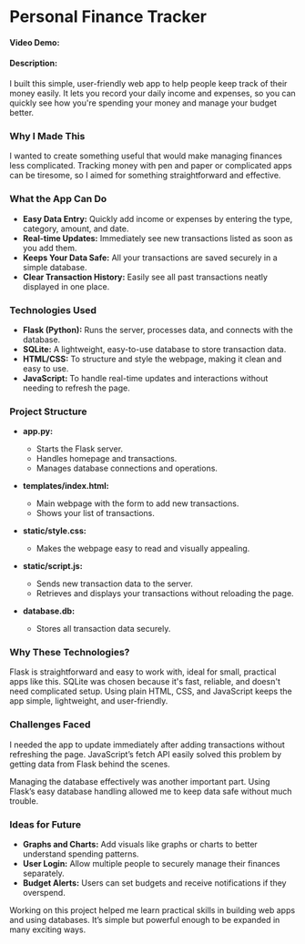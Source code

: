 # Personal Finance Tracker

#### Video Demo:
<Insert YouTube URL here>

#### Description:

I built this simple, user-friendly web app to help people keep track of their money easily. It lets you record your daily income and expenses, so you can quickly see how you're spending your money and manage your budget better.

### Why I Made This

I wanted to create something useful that would make managing finances less complicated. Tracking money with pen and paper or complicated apps can be tiresome, so I aimed for something straightforward and effective.

### What the App Can Do

- **Easy Data Entry:** Quickly add income or expenses by entering the type, category, amount, and date.
- **Real-time Updates:** Immediately see new transactions listed as soon as you add them.
- **Keeps Your Data Safe:** All your transactions are saved securely in a simple database.
- **Clear Transaction History:** Easily see all past transactions neatly displayed in one place.

### Technologies Used

- **Flask (Python):** Runs the server, processes data, and connects with the database.
- **SQLite:** A lightweight, easy-to-use database to store transaction data.
- **HTML/CSS:** To structure and style the webpage, making it clean and easy to use.
- **JavaScript:** To handle real-time updates and interactions without needing to refresh the page.

### Project Structure

- **app.py:**
  - Starts the Flask server.
  - Handles homepage and transactions.
  - Manages database connections and operations.

- **templates/index.html:**
  - Main webpage with the form to add new transactions.
  - Shows your list of transactions.

- **static/style.css:**
  - Makes the webpage easy to read and visually appealing.

- **static/script.js:**
  - Sends new transaction data to the server.
  - Retrieves and displays your transactions without reloading the page.

- **database.db:**
  - Stores all transaction data securely.

### Why These Technologies?

Flask is straightforward and easy to work with, ideal for small, practical apps like this. SQLite was chosen because it's fast, reliable, and doesn't need complicated setup. Using plain HTML, CSS, and JavaScript keeps the app simple, lightweight, and user-friendly.

### Challenges Faced

I needed the app to update immediately after adding transactions without refreshing the page. JavaScript’s fetch API easily solved this problem by getting data from Flask behind the scenes.

Managing the database effectively was another important part. Using Flask’s easy database handling allowed me to keep data safe without much trouble.

### Ideas for Future

- **Graphs and Charts:** Add visuals like graphs or charts to better understand spending patterns.
- **User Login:** Allow multiple people to securely manage their finances separately.
- **Budget Alerts:** Users can set budgets and receive notifications if they overspend.

Working on this project helped me learn practical skills in building web apps and using databases. It’s simple but powerful enough to be expanded in many exciting ways.
